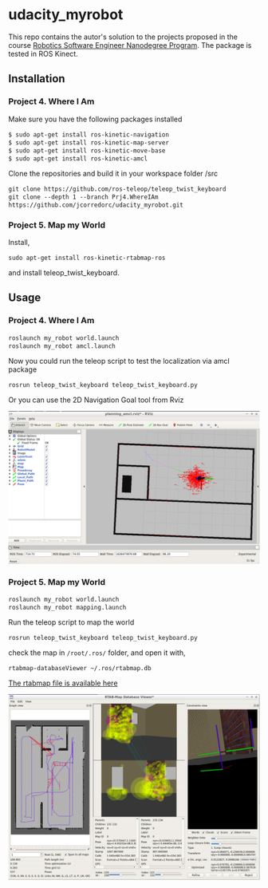 # udacity_myrobot

This repo contains the autor's solution to the projects proposed in the course [Robotics Software Engineer Nanodegree Program](https://www.udacity.com/course/robotics-software-engineer--nd209). The package is tested in ROS Kinect.

## Installation

### Project 4. Where I Am

Make sure you have the following packages installed

```
$ sudo apt-get install ros-kinetic-navigation
$ sudo apt-get install ros-kinetic-map-server
$ sudo apt-get install ros-kinetic-move-base
$ sudo apt-get install ros-kinetic-amcl
```

Clone the repositories and build it in your workspace folder /src

```
git clone https://github.com/ros-teleop/teleop_twist_keyboard
git clone --depth 1 --branch Prj4.WhereIAm https://github.com/jcorredorc/udacity_myrobot.git
```

### Project 5. Map my World

Install,

```
sudo apt-get install ros-kinetic-rtabmap-ros
```
and install teleop_twist_keyboard.

## Usage

### Project 4. Where I Am

```
roslaunch my_robot world.launch
roslaunch my_robot amcl.launch
```

Now you could run the teleop script to test the localization via amcl package

```
rosrun teleop_twist_keyboard teleop_twist_keyboard.py
```

Or you can use the 2D Navigation Goal tool from Rviz


![Localization](/images/xdp_imagenUdacity_proj3.jpg)


### Project 5.  Map my World

```
roslaunch my_robot world.launch
roslaunch my_robot mapping.launch
```

Run the teleop script to map the world

```
rosrun teleop_twist_keyboard teleop_twist_keyboard.py
```

check the map in `/root/.ros/` folder, and open it with,

```
rtabmap-databaseViewer ~/.ros/rtabmap.db
```

[The rtabmap file is available here](https://drive.google.com/file/d/1QIIlQ-HIItu1ZlnsEeybUykcX_YJBXKK/view?usp=sharing)


![Mapping_rtabmap](/images/mapping01_tool.png)


